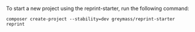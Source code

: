 To start a new project using the reprint-starter, run the following command:

`composer create-project --stability=dev greymass/reprint-starter reprint`
